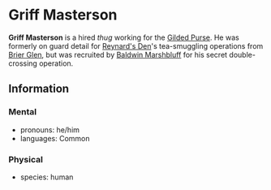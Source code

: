 # Griff Masterson

**Griff Masterson** is a hired _thug_ working for the [Gilded Purse](../). He was formerly on guard detail for [Reynard's Den](../../reynards-den.md)'s tea-smuggling operations from [Brier Glen](../../../societies/esterfell-accord/brier-glen.md), but was recruited by [Baldwin Marshbluff](baldwin-marshbluff.md) for his secret double-crossing operation.

## Information

### Mental

- pronouns: he/him
- languages: Common

### Physical

- species: human
